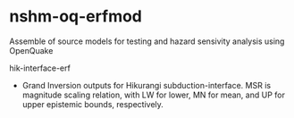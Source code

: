 # nshm-oq-erfmod
Assemble of source models for testing and hazard sensivity analysis using OpenQuake

hik-interface-erf 
- Grand Inversion outputs for Hikurangi subduction-interface. MSR is magnitude scaling relation, with LW for lower, MN for mean, and UP for upper epistemic bounds, respectively.
